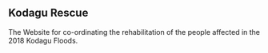 ## Kodagu Rescue

The Website for co-ordinating the rehabilitation of the people affected in the 2018 Kodagu Floods.
